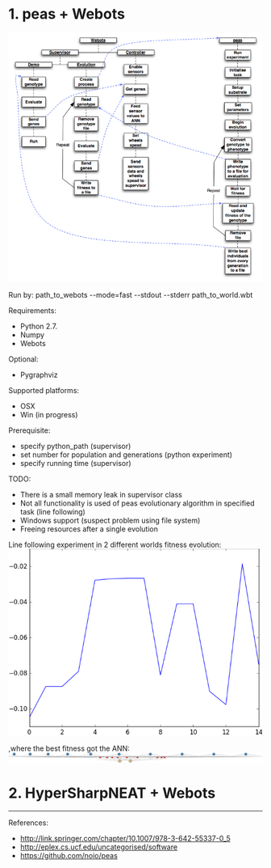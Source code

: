 # 1. peas + Webots
![alt text](https://raw.githubusercontent.com/rememmber/hwu/master/peas/docs/webots_peas_integration.png "Logo Title Text 1")

Run by:
  path_to_webots --mode=fast --stdout --stderr path_to_world.wbt

Requirements:
* Python 2.7.
* Numpy
* Webots

Optional:
* Pygraphviz

Supported platforms:
* OSX
* Win (in progress)

Prerequisite:
* specify python_path (supervisor)
* set number for population and generations (python experiment)
* specify running time (supervisor)

TODO:
* There is a small memory leak in supervisor class
* Not all functionality is used of peas evolutionary algorithm in specified task (line following)
* Windows support (suspect problem using file system)
* Freeing resources after a single evolution

Line following experiment in 2 different worlds fitness evolution:
![alt text](https://raw.githubusercontent.com/rememmber/hwu/master/peas/Webots/controllers/advanced_genetic_algorithm_supervisor/stats/fitness_evolution.png "Logo Title Text 1")

,where the best fitness got the ANN:
![alt text](https://raw.githubusercontent.com/rememmber/hwu/master/peas/Webots/controllers/advanced_genetic_algorithm_supervisor/stats/gen13.png "Logo Title Text 1")

# 2. HyperSharpNEAT + Webots


-------
References:
* http://link.springer.com/chapter/10.1007/978-3-642-55337-0_5
* http://eplex.cs.ucf.edu/uncategorised/software
* https://github.com/noio/peas
